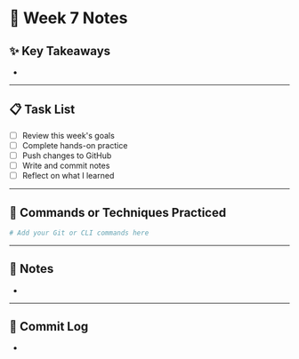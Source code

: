 # 📘 Week 7 Notes

## ✨ Key Takeaways
- 

---

## 📋 Task List
- [ ] Review this week's goals
- [ ] Complete hands-on practice
- [ ] Push changes to GitHub
- [ ] Write and commit notes
- [ ] Reflect on what I learned

---

## 🧪 Commands or Techniques Practiced

```bash
# Add your Git or CLI commands here
```

---

## 📝 Notes
- 

---

## 🔁 Commit Log
- 
```

